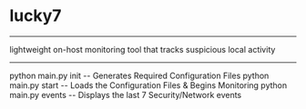 # lucky7
---------
lightweight on-host monitoring tool that tracks suspicious local activity
__________________________________________________________________________
python main.py init -- Generates Required Configuration Files
python main.py start -- Loads the Configuration Files & Begins Monitoring
python main.py events -- Displays the last 7 Security/Network events
